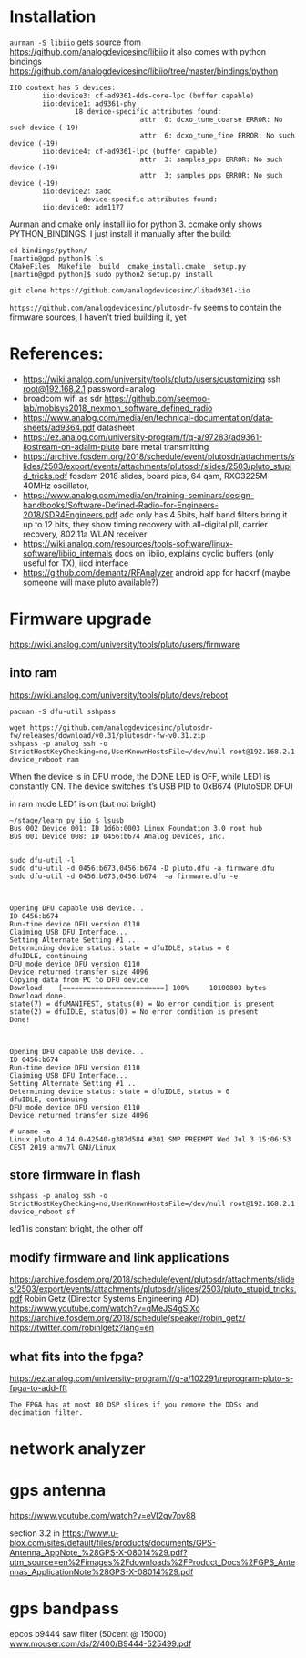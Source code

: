 # Installation

`aurman -S libiio` gets source from https://github.com/analogdevicesinc/libiio it also comes with python bindings https://github.com/analogdevicesinc/libiio/tree/master/bindings/python

```[martin@gpd learn_py_iio]$ iio_info -n 192.168.2.1 | grep device
IIO context has 5 devices:
        iio:device3: cf-ad9361-dds-core-lpc (buffer capable)
        iio:device1: ad9361-phy
                18 device-specific attributes found:
                                attr  0: dcxo_tune_coarse ERROR: No such device (-19)
                                attr  6: dcxo_tune_fine ERROR: No such device (-19)
        iio:device4: cf-ad9361-lpc (buffer capable)
                                attr  3: samples_pps ERROR: No such device (-19)
                                attr  3: samples_pps ERROR: No such device (-19)
        iio:device2: xadc
                1 device-specific attributes found:
        iio:device0: adm1177
```
Aurman and cmake only install iio for python 3. ccmake only shows PYTHON_BINDINGS. I just install it manually after the build:
```
cd bindings/python/
[martin@gpd python]$ ls
CMakeFiles  Makefile  build  cmake_install.cmake  setup.py
[martin@gpd python]$ sudo python2 setup.py install
```


`git clone https://github.com/analogdevicesinc/libad9361-iio`


`https://github.com/analogdevicesinc/plutosdr-fw` seems to contain the firmware sources, I haven't tried building it, yet


# References:

* https://wiki.analog.com/university/tools/pluto/users/customizing ssh root@192.168.2.1  password=analog
* broadcom wifi as sdr https://github.com/seemoo-lab/mobisys2018_nexmon_software_defined_radio
* https://www.analog.com/media/en/technical-documentation/data-sheets/ad9364.pdf datasheet
* https://ez.analog.com/university-program/f/q-a/97283/ad9361-iiostream-on-adalm-pluto bare metal transmitting
* https://archive.fosdem.org/2018/schedule/event/plutosdr/attachments/slides/2503/export/events/attachments/plutosdr/slides/2503/pluto_stupid_tricks.pdf fosdem 2018 slides, board pics, 64 qam, RXO3225M 40MHz oscillator,
* https://www.analog.com/media/en/training-seminars/design-handbooks/Software-Defined-Radio-for-Engineers-2018/SDR4Engineers.pdf adc only has 4.5bits, half band filters bring it up to 12 bits, they show timing recovery with all-digital pll, carrier recovery, 802.11a WLAN receiver
* https://wiki.analog.com/resources/tools-software/linux-software/libiio_internals docs on libiio, explains cyclic buffers (only useful for TX), iiod interface
* https://github.com/demantz/RFAnalyzer android app for hackrf (maybe someone will make pluto available?)

# Firmware upgrade

https://wiki.analog.com/university/tools/pluto/users/firmware

## into ram

https://wiki.analog.com/university/tools/pluto/devs/reboot

```
pacman -S dfu-util sshpass

wget https://github.com/analogdevicesinc/plutosdr-fw/releases/download/v0.31/plutosdr-fw-v0.31.zip
sshpass -p analog ssh -o StrictHostKeyChecking=no,UserKnownHostsFile=/dev/null root@192.168.2.1
device_reboot ram
```

When the device is in DFU mode, the DONE LED is OFF, while LED1 is constantly ON. The device switches it’s USB PID to 0xB674 (PlutoSDR DFU)

in ram mode LED1 is on (but not bright)

```
~/stage/learn_py_iio $ lsusb
Bus 002 Device 001: ID 1d6b:0003 Linux Foundation 3.0 root hub
Bus 001 Device 008: ID 0456:b674 Analog Devices, Inc.


sudo dfu-util -l
sudo dfu-util -d 0456:b673,0456:b674 -D pluto.dfu -a firmware.dfu
sudo dfu-util -d 0456:b673,0456:b674  -a firmware.dfu -e



Opening DFU capable USB device...
ID 0456:b674
Run-time device DFU version 0110
Claiming USB DFU Interface...
Setting Alternate Setting #1 ...
Determining device status: state = dfuIDLE, status = 0
dfuIDLE, continuing
DFU mode device DFU version 0110
Device returned transfer size 4096
Copying data from PC to DFU device
Download	[=========================] 100%     10100803 bytes
Download done.
state(7) = dfuMANIFEST, status(0) = No error condition is present
state(2) = dfuIDLE, status(0) = No error condition is present
Done!



Opening DFU capable USB device...
ID 0456:b674
Run-time device DFU version 0110
Claiming USB DFU Interface...
Setting Alternate Setting #1 ...
Determining device status: state = dfuIDLE, status = 0
dfuIDLE, continuing
DFU mode device DFU version 0110
Device returned transfer size 4096

# uname -a
Linux pluto 4.14.0-42540-g387d584 #301 SMP PREEMPT Wed Jul 3 15:06:53 CEST 2019 armv7l GNU/Linux
```

## store firmware in flash

```
sshpass -p analog ssh -o StrictHostKeyChecking=no,UserKnownHostsFile=/dev/null root@192.168.2.1 device_reboot sf
```

led1 is constant bright, the other off


## modify firmware and link applications

https://archive.fosdem.org/2018/schedule/event/plutosdr/attachments/slides/2503/export/events/attachments/plutosdr/slides/2503/pluto_stupid_tricks.pdf
Robin Getz (Director Systems Engineering AD) https://www.youtube.com/watch?v=qMeJS4gSIXo
https://archive.fosdem.org/2018/schedule/speaker/robin_getz/
https://twitter.com/robinlgetz?lang=en

## what fits into the fpga?

https://ez.analog.com/university-program/f/q-a/102291/reprogram-pluto-s-fpga-to-add-fft

```The FPGA has at most 80 DSP slices if you remove the DDSs and decimation filter.```

# network analyzer

# gps antenna

 https://www.youtube.com/watch?v=eVI2qv7pv88 

section 3.2 in https://www.u-blox.com/sites/default/files/products/documents/GPS-Antenna_AppNote_%28GPS-X-08014%29.pdf?utm_source=en%2Fimages%2Fdownloads%2FProduct_Docs%2FGPS_Antennas_ApplicationNote%28GPS-X-08014%29.pdf      

# gps bandpass

epcos b9444 saw filter (50cent @ 15000) www.mouser.com/ds/2/400/B9444-525499.pdf